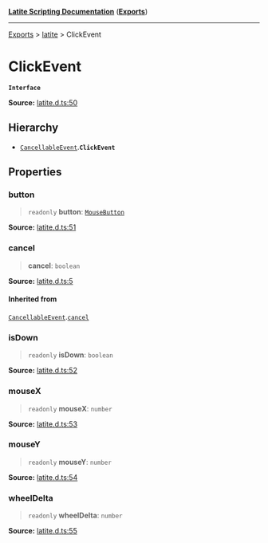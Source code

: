 [**Latite Scripting Documentation**](../../README.md) ([**Exports**](../../exports.md))

---

[Exports](../../exports.md) > [latite](../index.md) > ClickEvent

# ClickEvent

**`Interface`**

**Source:** [latite.d.ts:50](https://github.com/LatiteScripting/latitescripting.github.io/blob/a08b0d1/definitions/latite.d.ts#L50)

## Hierarchy

- [`CancellableEvent`](interface.CancellableEvent.md).**`ClickEvent`**

## Properties

### button

> `readonly` **button**: [`MouseButton`](../enumerations/enumeration.MouseButton.md)

**Source:** [latite.d.ts:51](https://github.com/LatiteScripting/latitescripting.github.io/blob/a08b0d1/definitions/latite.d.ts#L51)

### cancel

> **cancel**: `boolean`

**Source:** [latite.d.ts:5](https://github.com/LatiteScripting/latitescripting.github.io/blob/a08b0d1/definitions/latite.d.ts#L5)

#### Inherited from

[`CancellableEvent`](interface.CancellableEvent.md).[`cancel`](interface.CancellableEvent.md#cancel)

### isDown

> `readonly` **isDown**: `boolean`

**Source:** [latite.d.ts:52](https://github.com/LatiteScripting/latitescripting.github.io/blob/a08b0d1/definitions/latite.d.ts#L52)

### mouseX

> `readonly` **mouseX**: `number`

**Source:** [latite.d.ts:53](https://github.com/LatiteScripting/latitescripting.github.io/blob/a08b0d1/definitions/latite.d.ts#L53)

### mouseY

> `readonly` **mouseY**: `number`

**Source:** [latite.d.ts:54](https://github.com/LatiteScripting/latitescripting.github.io/blob/a08b0d1/definitions/latite.d.ts#L54)

### wheelDelta

> `readonly` **wheelDelta**: `number`

**Source:** [latite.d.ts:55](https://github.com/LatiteScripting/latitescripting.github.io/blob/a08b0d1/definitions/latite.d.ts#L55)
